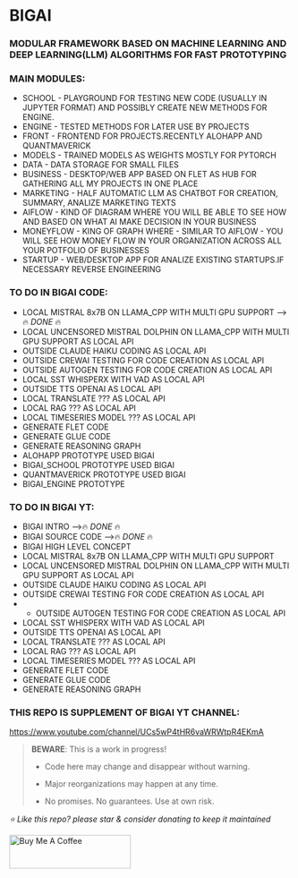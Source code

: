 # BIGAI
### MODULAR FRAMEWORK BASED ON MACHINE LEARNING AND DEEP LEARNING(LLM) ALGORITHMS FOR FAST PROTOTYPING

### MAIN MODULES:
* SCHOOL - PLAYGROUND FOR TESTING NEW CODE (USUALLY IN JUPYTER FORMAT) AND POSSIBLY CREATE NEW METHODS FOR ENGINE.
* ENGINE - TESTED METHODS FOR LATER USE BY PROJECTS
* FRONT - FRONTEND FOR PROJECTS.RECENTLY ALOHAPP AND QUANTMAVERICK
* MODELS - TRAINED MODELS AS WEIGHTS MOSTLY FOR PYTORCH
* DATA - DATA STORAGE FOR SMALL FILES
* BUSINESS - DESKTOP/WEB APP BASED ON FLET AS HUB FOR GATHERING ALL MY PROJECTS IN ONE PLACE
* MARKETING - HALF AUTOMATIC LLM AS CHATBOT FOR CREATION, SUMMARY, ANALIZE MARKETING TEXTS
* AIFLOW - KIND OF DIAGRAM WHERE YOU WILL BE ABLE TO SEE HOW AND BASED ON WHAT AI MAKE DECISION IN YOUR BUSINESS
* MONEYFLOW - KING OF GRAPH WHERE - SIMILAR TO AIFLOW - YOU WILL SEE HOW MONEY FLOW IN YOUR ORGANIZATION ACROSS ALL YOUR POTFOLIO OF BUSINESSES
* STARTUP - WEB/DESKTOP APP FOR ANALIZE EXISTING STARTUPS.IF NECESSARY REVERSE ENGINEERING

### TO DO IN BIGAI CODE:
* LOCAL MISTRAL 8x7B ON LLAMA_CPP WITH MULTI GPU SUPPORT -->🔥 *DONE* 🔥
* LOCAL UNCENSORED MISTRAL DOLPHIN ON LLAMA_CPP WITH MULTI GPU SUPPORT AS LOCAL API
* OUTSIDE CLAUDE HAIKU CODING AS LOCAL API
* OUTSIDE CREWAI TESTING FOR CODE CREATION AS LOCAL API
* OUTSIDE AUTOGEN TESTING FOR CODE CREATION AS LOCAL API
* LOCAL SST WHISPERX WITH VAD AS LOCAL API
* OUTSIDE TTS OPENAI AS LOCAL API
* LOCAL TRANSLATE ??? AS LOCAL API
* LOCAL RAG ??? AS LOCAL API
* LOCAL TIMESERIES MODEL ??? AS LOCAL API
* GENERATE FLET CODE
* GENERATE GLUE CODE
* GENERATE REASONING GRAPH
* ALOHAPP PROTOTYPE USED BIGAI
* BIGAI_SCHOOL PROTOTYPE USED BIGAI
* QUANTMAVERICK PROTOTYPE USED BIGAI
* BIGAI_ENGINE PROTOTYPE


### TO DO IN BIGAI YT:
* BIGAI INTRO            -->🔥 *DONE* 🔥
* BIGAI SOURCE CODE      -->🔥 *DONE* 🔥
* BIGAI HIGH LEVEL CONCEPT
* LOCAL MISTRAL 8x7B ON LLAMA_CPP WITH MULTI GPU SUPPORT
* LOCAL UNCENSORED MISTRAL DOLPHIN ON LLAMA_CPP WITH MULTI GPU SUPPORT AS LOCAL API
* OUTSIDE CLAUDE HAIKU CODING AS LOCAL API
* OUTSIDE CREWAI TESTING FOR CODE CREATION AS LOCAL API
* * OUTSIDE AUTOGEN TESTING FOR CODE CREATION AS LOCAL API
* LOCAL SST WHISPERX WITH VAD AS LOCAL API
* OUTSIDE TTS OPENAI AS LOCAL API
* LOCAL TRANSLATE ??? AS LOCAL API
* LOCAL RAG ??? AS LOCAL API
* LOCAL TIMESERIES MODEL ??? AS LOCAL API
* GENERATE FLET CODE
* GENERATE GLUE CODE
* GENERATE REASONING GRAPH
### THIS REPO IS SUPPLEMENT OF BIGAI YT CHANNEL:

https://www.youtube.com/channel/UCs5wP4tHR6vaWRWtpR4EKmA



> **BEWARE**: This is a work in progress!
>
> * Code here may change and disappear without warning.
>
> * Major reorganizations may happen at any time.
>
> * No promises. No guarantees. Use at own risk.





*⭐️ Like this repo? please star & consider donating to keep it maintained*

<a href="https://www.buymeacoffee.com/aleksanderu" target="_blank"><img src="https://cdn.buymeacoffee.com/buttons/v2/default-yellow.png" alt="Buy Me A Coffee" style="height: 60px !important;width: 217px !important;" ></a>



